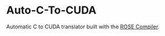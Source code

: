 # Auto-C-To-CUDA
Automatic C to CUDA translator built with the [ROSE Compiler](http://rosecompiler.org).
